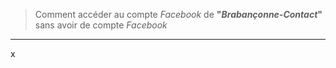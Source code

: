 > Comment accéder au compte *Facebook* de **"*Brabançonne-Contact*"** sans avoir de compte *Facebook*

---

x

